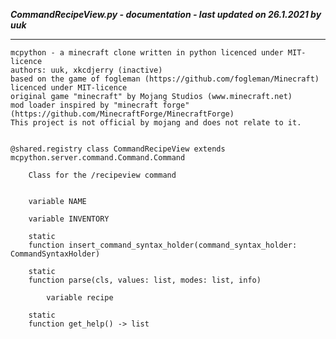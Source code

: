 ***CommandRecipeView.py - documentation - last updated on 26.1.2021 by uuk***
___

    mcpython - a minecraft clone written in python licenced under MIT-licence
    authors: uuk, xkcdjerry (inactive)
    based on the game of fogleman (https://github.com/fogleman/Minecraft) licenced under MIT-licence
    original game "minecraft" by Mojang Studios (www.minecraft.net)
    mod loader inspired by "minecraft forge" (https://github.com/MinecraftForge/MinecraftForge)
    This project is not official by mojang and does not relate to it.


    @shared.registry class CommandRecipeView extends mcpython.server.command.Command.Command
        
        Class for the /recipeview command


        variable NAME

        variable INVENTORY

        static
        function insert_command_syntax_holder(command_syntax_holder: CommandSyntaxHolder)

        static
        function parse(cls, values: list, modes: list, info)

            variable recipe

        static
        function get_help() -> list
